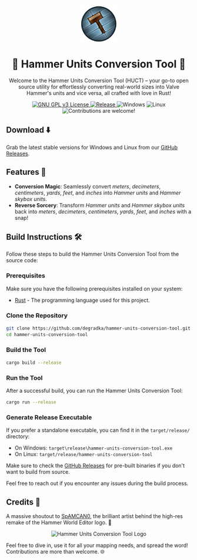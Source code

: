 <p align="center">
    <img src="favicon.png" alt="Hammer Units Conversion Tool Logo" width="100" height="100"/>
</p>

<h1 align="center">🔨 Hammer Units Conversion Tool 🔧</h1>

<p align="center">
    Welcome to the Hammer Units Conversion Tool (HUCT) – your go-to open source utility for effortlessly converting real-world sizes into Valve Hammer's units and vice versa, all crafted with love in Rust!
</p>

<p align="center">
    <a href="LICENSE">
        <img src="https://img.shields.io/badge/License-GPLv3-blue.svg" alt="GNU GPL v3 License" />
    </a>
    <a href="https://github.com/degradka/hammer-units-conversion-tool/releases">
        <img src="https://img.shields.io/github/release/degradka/hammer-units-conversion-tool.svg" alt="Release">
    </a>
    <a>
        <img src="https://img.shields.io/badge/Platform-Windows-blue" alt="Windows">
    </a>
    <a>
        <img src="https://img.shields.io/badge/Platform-Linux-blue" alt="Linux">
    </a>
    <a>
        <img src="https://img.shields.io/badge/Contributions-Welcome-brightgreen" alt="Contributions are welcome!">
    </a>
</p>

## Download ⬇️
Grab the latest stable versions for Windows and Linux from our [GitHub Releases](https://github.com/degradka/hammer-units-conversion-tool/releases).

## Features 🎉
- **Conversion Magic**: Seamlessly convert *meters*, *decimeters*, *centimeters*, *yards*, *feet*, and *inches* into *Hammer units* and *Hammer skybox units*.
- **Reverse Sorcery**: Transform *Hammer units* and *Hammer skybox units* back into *meters*, *decimeters*, *centimeters*, *yards*, *feet*, and *inches* with a snap!

## Build Instructions 🛠️

Follow these steps to build the Hammer Units Conversion Tool from the source code:

### Prerequisites

Make sure you have the following prerequisites installed on your system:

- [Rust](https://www.rust-lang.org/tools/install) - The programming language used for this project.

### Clone the Repository

```bash
git clone https://github.com/degradka/hammer-units-conversion-tool.git
cd hammer-units-conversion-tool
```

### Build the Tool

```bash
cargo build --release
```

### Run the Tool

After a successful build, you can run the Hammer Units Conversion Tool:

```bash
cargo run --release
```

### Generate Release Executable

If you prefer a standalone executable, you can find it in the `target/release/` directory:

- On Windows: `target\release\hammer-units-conversion-tool.exe`
- On Linux: `target/release/hammer-units-conversion-tool`

Make sure to check the [GitHub Releases](https://github.com/degradka/hammer-units-conversion-tool/releases) for pre-built binaries if you don't want to build from source.

Feel free to reach out if you encounter any issues during the build process.

## Credits 🙌
A massive shoutout to [SpAMCAN0](https://www.deviantart.com/spamcan0), the brilliant artist behind the high-res remake of the Hammer World Editor logo. 🎨

<p align="center">
    <img src="favicon.ico" alt="Hammer Units Conversion Tool Logo" width="80" height="80"/>
</p>

Feel free to dive in, use it for all your mapping needs, and spread the word! Contributions are more than welcome. 🌐
